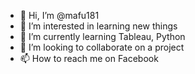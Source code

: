 - 👋 Hi, I’m @mafu181
- 👀 I’m interested in learning new things
- 🌱 I’m currently learning Tableau, Python
- 💞️ I’m looking to collaborate on a project
- 📫 How to reach me on Facebook

<!---
mafu181/mafu181 is a ✨ special ✨ repository because its `README.md` (this file) appears on your GitHub profile.
You can click the Preview link to take a look at your changes.
--->
